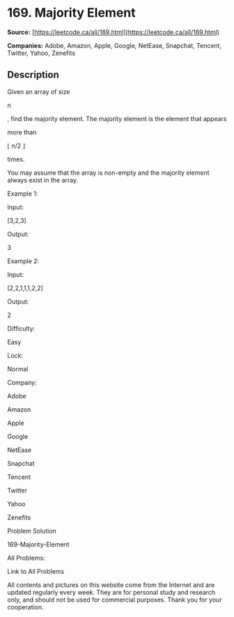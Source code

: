 # 169. Majority Element

**Source:** [https://leetcode.ca/all/169.html](https://leetcode.ca/all/169.html)

**Companies:** Adobe, Amazon, Apple, Google, NetEase, Snapchat, Tencent, Twitter, Yahoo, Zenefits

## Description

Given an array of size

n

, find the majority element. The majority element is the
        element that appears

more than

⌊ n/2 ⌋

times.

You may assume that the array is non-empty and the majority element always exist in the
        array.

Example 1:

Input:

[3,2,3]

Output:

3

Example 2:

Input:

[2,2,1,1,1,2,2]

Output:

2

Difficulty:

Easy

Lock:

Normal

Company:

Adobe

Amazon

Apple

Google

NetEase

Snapchat

Tencent

Twitter

Yahoo

Zenefits

Problem Solution

169-Majority-Element

All Problems:

Link to All Problems

All contents and pictures on this website come from the Internet and are updated regularly every week. They are for personal study and research only, and should not be used for commercial purposes. Thank you for your cooperation.

